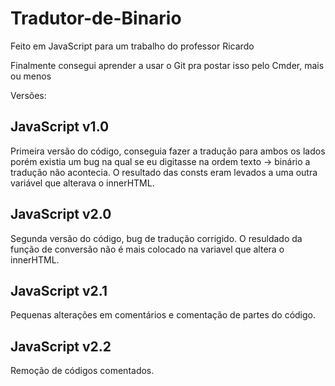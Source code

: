 # Tradutor-de-Binario
Feito em JavaScript para um trabalho do professor Ricardo

Finalmente consegui aprender a usar o Git pra postar isso pelo Cmder, mais ou menos

Versões: 
<h2>JavaScript v1.0</h2>
Primeira versão do código, conseguia fazer a tradução para ambos os lados porém existia um bug na qual se eu digitasse na ordem texto -> binário a tradução não acontecia. O resultado das consts eram levados a uma outra variável que alterava o innerHTML.
<h2>JavaScript v2.0</h2>
Segunda versão do código, bug de tradução corrigido. O resuldado da função de conversão não é mais colocado na variavel que altera o innerHTML.
<h2>JavaScript v2.1</h2>
Pequenas alterações em comentários e comentação de partes do código.
<h2>JavaScript v2.2</h2>
Remoção de códigos comentados.
